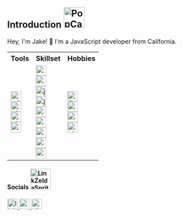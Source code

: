 <section id="introduction">
  <h1>
    Introduction
    <img src="https://emoji.gg/assets/emoji/4330-popcatpopcorn.gif" alt="PopCatPopcorn" width="48px" height="48px" />
  </h1>

  <p>Hey, I'm Jake! 👋 I'm a JavaScript developer from California.</p>
<section/>

<section>
  <table>
    <tr>
      <th>Tools</th>
      <th>Skillset</th>
      <th>Hobbies</th>
    </tr>
    <tr>
      <td>
        <img src="https://img.shields.io/badge/Windows-0D47A1?style=for-the-badge&logo=windows&logoColor=white" alt="windows" height="24px" />
        <br>
        <img src="https://img.shields.io/badge/GitHub-100000?style=for-the-badge&logo=github&logoColor=white" alt="github" height="24px" />
        <br>
        <img src="https://img.shields.io/badge/Visual_Studio_Code-007ACC?style=for-the-badge&logo=visualstudiocode&logoColor=white" alt="github" height="24px" />
        <br>
        <img src="https://img.shields.io/badge/Stack_Overflow-F58025?style=for-the-badge&logo=stackoverflow&logoColor=white" alt="stackoverflow" height="24px" />
        <br>
      </td>
      <td>
        <img src="https://img.shields.io/badge/HTML5-E34F26?style=for-the-badge&logo=html5&logoColor=white" alt="html" height="24px" />
        <br>
        <img src="https://img.shields.io/badge/CSS3-1572B6?style=for-the-badge&logo=css3&logoColor=white" alt="css" height="24px" />
        <br>
        <img src="https://img.shields.io/badge/JavaScript-323330?style=for-the-badge&logo=javascript&logoColor=F7DF1E" alt="javascript" height="24px" />
        <br>
        <img src="https://img.shields.io/badge/jQuery-0769AD?style=for-the-badge&logo=jquery&logoColor=white" alt="jquery" height="24px" />
        <br>
        <img src="https://img.shields.io/badge/React-20232A?style=for-the-badge&logo=react&logoColor=61DAFB" alt="react" height="24px" />
        <br>
        <img src="https://img.shields.io/badge/Redux-593D88?style=for-the-badge&logo=redux&logoColor=white" alt="redux" height="24px" />
        <br>
        <img src="https://img.shields.io/badge/Express.js-404D59?style=for-the-badge" alt="expressjs" height="24px" />
        <br>
        <img src="https://img.shields.io/badge/Node.js-43853D?style=for-the-badge&logo=node.js&logoColor=white" alt="node" height="24px" />
        <br>
        <img src="https://img.shields.io/badge/npm-CB3837?style=for-the-badge&logo=node.js&logoColor=white" alt="npm" height="24px" />
        <br>
      </td>
      <td>
        <img src="https://img.shields.io/badge/Fitness-EC6237?style=for-the-badge&logoColor=white" alt="fitness" height="24px" />
        <br>
        <img src="https://img.shields.io/badge/Tennis-009943?style=for-the-badge&logoColor=white" alt="tennis" height="24px" />
        <br>
        <img src="https://img.shields.io/badge/Cooking-ED163A?style=for-the-badge&logoColor=white" alt="cooking" height="24px" />
        <br>
        <img src="https://img.shields.io/badge/Video_Games-000000?style=for-the-badge&logoColor=white" alt="videogames" height="24px" />
        <br>
      </td>
    </tr>
  </table>
</section>

<section id="links">
  <h1>
    Socials
    <img src="https://giffiles.alphacoders.com/443/44306.gif" alt="LinkZeldaSprite" width="48px" height="48px" />
  </h1>
  <a href="https://www.linkedin.com/in/jacobmcmichael/" target="_blank" >
    <img src="https://img.shields.io/badge/LinkedIn-0077B5?style=for-the-badge&logo=linkedin&logoColor=white" alt="linkedin" height="24px" />
  </a>
  <a href="mailto:jacobmcmichael@gmail.com" target="_blank" >
    <img src="https://img.shields.io/badge/Gmail-D14836?style=for-the-badge&logo=gmail&logoColor=white" alt="gmail" height="24px" />
  </a>
  <a href="https://github.com/jamcmich" target="_blank" >
    <img src="https://img.shields.io/badge/GitHub-100000?style=for-the-badge&logo=github&logoColor=white" alt="github" height="24px" />
  </a>
</section>
